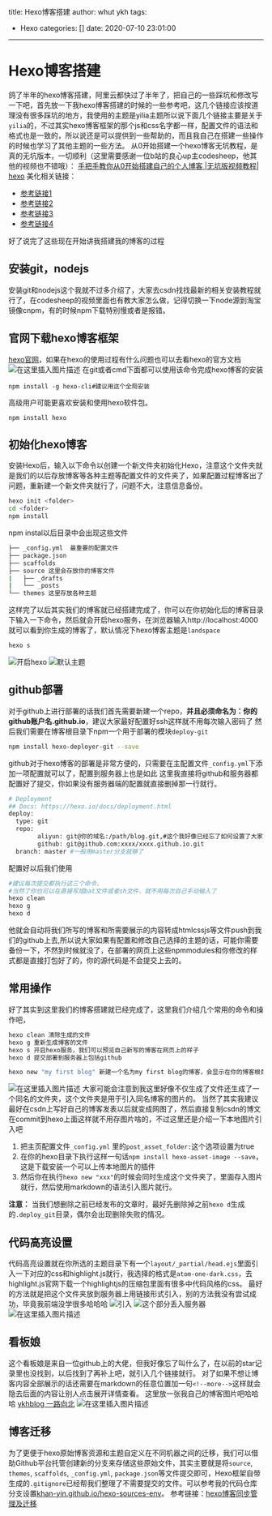 title: Hexo博客搭建
author: whut ykh
tags:
  - Hexo
categories: []
date: 2020-07-10 23:01:00
---
# Hexo博客搭建
鸽了半年的hexo博客搭建，阿里云都快过了半年了，把自己的一些踩坑和修改写一下吧，首先放一下我hexo博客搭建的时候的一些参考吧，这几个链接应该按道理没有很多踩坑的地方，我使用的主题是yilia主题所以说下面几个链接主要是关于`yilia`的，不过其实hexo博客框架的那个js和css名字都一样，配置文件的语法和格式也是一致的，所以说还是可以提供到一些帮助的，而且我自己在搭建一些操作的时候也学习了其他主题的一些方法。
从0开始搭建一个hexo博客无坑教程，是真的无坑版本，一切顺利（这里需要感谢一位b站的良心up主codesheep，他其他的视频也不错哦）：
[手把手教你从0开始搭建自己的个人博客 |无坑版视频教程| hexo](https://www.bilibili.com/video/BV1Yb411a7ty?from=search&seid=15936694823282570499)
美化相关链接：
- [参考链接1](https://zhousiwei.gitee.io/)
- [参考链接2](https://blog.zscself.com/posts/70677220/)
- [参考链接3](https://shu-ren-yu.github.io/2020/02/08/hexo-%E5%BB%BA%E7%AB%99%E5%8F%82%E8%80%83%E8%B5%84%E6%96%99/)
- [参考链接4](https://ccs.zone/post/65edc760.html)
 
好了说完了这些现在开始讲我搭建我的博客的过程<!--more-->
## 安装git，nodejs
安装git和nodejs这个我就不过多介绍了，大家去csdn找找最新的相关安装教程就行了，在codesheep的视频里面也有教大家怎么做，记得切换一下node源到淘宝镜像cnpm，有的时候npm下载特别慢或者是报错。
## 官网下载hexo博客框架
[hexo官网](https://hexo.io/)，如果在hexo的使用过程有什么问题也可以去看hexo的官方文档
![在这里插入图片描述](https://img-blog.csdnimg.cn/20200710212314229.png?x-oss-process=image/watermark,type_ZmFuZ3poZW5naGVpdGk,shadow_10,text_aHR0cHM6Ly9ibG9nLmNzZG4ubmV0L0phY2tfX19F,size_16,color_FFFFFF,t_70)
在git或者cmd下面都可以使用该命令完成hexo博客的安装
```shell
npm install -g hexo-cli#建议用这个全局安装
```
高级用户可能更喜欢安装和使用hexo软件包。
```shell
npm install hexo
```
## 初始化hexo博客
安装Hexo后，输入以下命令以创建一个新文件夹初始化Hexo，注意这个文件夹就是我们的以后存放博客等各种主题等配置文件的文件夹了，如果配置过程博客出了问题，重新建一个新文件夹就行了，问题不大，注意信息备份。
```bash
hexo init <folder>
cd <folder>
npm install
```
npm instal以后目录中会出现这些文件

```bash
├── _config.yml  最重要的配置文件
├── package.json
├── scaffolds
├── source 这里会存放你的博客文件
|   ├── _drafts
|   └── _posts
└── themes 这里存放各种主题
```

这样完了以后其实我们的博客就已经搭建完成了，你可以在你初始化后的博客目录下输入一下命令，然后就会开启hexo服务，在浏览器输入http://localhost:4000  
就可以看到你生成的博客了，默认情况下hexo博客主题是`landspace`
```bash
hexo s
```
![开启hexo](https://img-blog.csdnimg.cn/20200710214046575.png?x-oss-process=image/watermark,type_ZmFuZ3poZW5naGVpdGk,shadow_10,text_aHR0cHM6Ly9ibG9nLmNzZG4ubmV0L0phY2tfX19F,size_16,color_FFFFFF,t_70)
![默认主题](https://img-blog.csdnimg.cn/20200710214711645.png?x-oss-process=image/watermark,type_ZmFuZ3poZW5naGVpdGk,shadow_10,text_aHR0cHM6Ly9ibG9nLmNzZG4ubmV0L0phY2tfX19F,size_16,color_FFFFFF,t_70)

## github部署
对于github上进行部署的话我们首先需要新建一个repo，**并且必须命名为：你的github账户名.github.io**，建议大家最好配置好ssh这样就不用每次输入密码了
然后我们需要在博客根目录下npm一个用于部署的模块`deploy-git` 

```bash
npm install hexo-deployer-git --save
```
github对于hexo博客的部署是非常方便的，只需要在主配置文件`_config.yml`下添加一项配置就可以了，配置到服务器上也是如此
这里我直接将github和服务器都配置好了提交，你如果没有服务器端的配置就直接删掉那一行就行。

```bash
# Deployment
## Docs: https://hexo.io/docs/deployment.html
deploy:
  type: git
  repo: 
        aliyun: git@你的域名:/path/blog.git,#这个我好像已经忘了如何设置了大家可以自行百度hexo部署到阿里云
        github: git@github.com:xxxx/xxxx.github.io.git
  branch: master #一般用master分支就够了
```
配置好以后我们使用

```bash
#建议每次提交都执行这三个命令，
#当然了你也可以在直接写成bat文件或者sh文件，就不用每次自己手动输入了
hexo clean
hexo g
hexo d
```
他就会自动将我们所写的博客和所需要展示的内容转成htmlcssjs等文件push到我们的github上去,所以说大家如果有配置和修改自己选择的主题的话，可能你需要备份一下，不然到时候就没了，在部署的网页上这些npmmodules和你修改的样式都是直接打包好了的，你的源代码是不会提交上去的。
## 常用操作
好了其实到这里我们的博客搭建就已经完成了，这里我们介绍几个常用的命令和操作吧，
```bash
hexo clean 清除生成的文件
hexo g 重新生成博客的文件
hexo s 开启hexo服务，我们可以预览自己新写的博客在网页上的样子
hexo d 提交部署到服务器上包括github

hexo new "my first blog" 新建一个名为my first blog的博客，会显示在你的博客根目录的`source/_posts`下面
```
![在这里插入图片描述](https://img-blog.csdnimg.cn/20200710221527596.png?x-oss-process=image/watermark,type_ZmFuZ3poZW5naGVpdGk,shadow_10,text_aHR0cHM6Ly9ibG9nLmNzZG4ubmV0L0phY2tfX19F,size_16,color_FFFFFF,t_70)
大家可能会注意到我这里好像不仅生成了文件还生成了一个同名的文件夹，这个文件夹是用于引入同名博客的图片的。
当然了其实我建议最好在csdn上写好自己的博客发表以后就变成网图了，然后直接复制csdn的博文在commit到hexo上面这样就不用存图片啥的，不过这里还是介绍一下本地图片引入吧

1. 把主页配置文件`_config.yml` 里的`post_asset_folder:`这个选项设置为true
2. 在你的hexo目录下执行这样一句话`npm install hexo-asset-image --save`，这是下载安装一个可以上传本地图片的插件
3. 然后你在执行`hexo new "xxx"`的时候会同时生成这个文件夹了，里面存入图片就行，然后使用markdown的语法引入图片就行。

**注意：** 当我们想删除之前已经发布的文章时，最好先删除掉之前`hexo d`生成的`.deploy_git`目录，偶尔会出现删除失败的情况。

## 代码高亮设置
代码高亮设置就在你所选的主题目录下有一个`layout/_partial/head.ejs`里面引入一下对应的css和highlight.js就行，我选择的格式是`atom-one-dark.css`，去highlight.js官网下载一个highlightjs的压缩包里面有很多中代码风格的css。
最好的方法就是把这个文件夹放到服务器上用链接形式引入，别的方法我没有尝试成功，毕竟我前端没学很多哈哈哈
![引入](https://img-blog.csdnimg.cn/20200710225154715.png)
![这个部分丢入服务器](https://img-blog.csdnimg.cn/20200710225107993.png?x-oss-process=image/watermark,type_ZmFuZ3poZW5naGVpdGk,shadow_10,text_aHR0cHM6Ly9ibG9nLmNzZG4ubmV0L0phY2tfX19F,size_16,color_FFFFFF,t_70)
![在这里插入图片描述](https://img-blog.csdnimg.cn/20200710225024894.png?x-oss-process=image/watermark,type_ZmFuZ3poZW5naGVpdGk,shadow_10,text_aHR0cHM6Ly9ibG9nLmNzZG4ubmV0L0phY2tfX19F,size_16,color_FFFFFF,t_70#pic_center)
## 看板娘
这个看板娘是来自一位github上的大佬，但我好像忘了叫什么了，在以前的star记录里也没找到，以后找到了再补上吧，就引入几个链接就行。
对了如果不想让博客内容全部展示的话还需要在markdown的任意位置加一句`<!--more-->`这样就会隐去后面的内容让别人点击展开详情查看。
这里放一张我自己的博客图片吧哈哈哈
[ykhblog 一路向北](https://khany.top/)
![在这里插入图片描述](https://img-blog.csdnimg.cn/20200710223950744.png?x-oss-process=image/watermark,type_ZmFuZ3poZW5naGVpdGk,shadow_10,text_aHR0cHM6Ly9ibG9nLmNzZG4ubmV0L0phY2tfX19F,size_16,color_FFFFFF,t_70)

## 博客迁移
为了更便于hexo原始博客资源和主题自定义在不同机器之间的迁移，我们可以借助Github平台托管创建新的分支来存储这些原始文件，其实主要就是将`source`, `themes`, `scaffolds`, `_config.yml`, `package.json`等文件提交即可，Hexo框架自带生成的`.gitignore`已经帮我们整理了不需要提交的文件。可以参考我的代码仓库分支设置[khan-yin.github.io/hexo-sources-env](https://github.com/khan-yin/khan-yin.github.io/tree/hexo-sources-env)。
参考链接：[hexo博客同步管理及迁移](https://www.jianshu.com/p/fceaf373d797)
